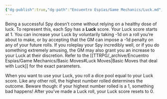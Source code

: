 ```yaml
---
{"dg-publish":true,"dg-path":"Encuentro Espías/Game Mechanics/Luck.md","permalink":"/encuentro-espias/game-mechanics/luck/","tags":["TTRPG/Games/EE"]}
---
```


Being a successful Spy doesn’t come without relying on a healthy dose of luck. To represent this, each Spy has a **Luck** score. Your Luck score starts at 1. You can increase your Luck by voluntarily taking -1d on a roll you’re about to make, or by accepting that the GM can impose a -1d penalty on any of your future rolls. If you roleplay your Spy incredibly well, or if you do something extremely amusing, the GM may also grant you an increase to your Luck at their discretion. Refer to the [[TTRPG/_archive/Encuentro Espías/Game Mechanics/Basic Moves#Luck Moves\|Basic Moves that deal with Luck]] for the exact parameters.

When you want to use your Luck, you roll a dice pool equal to your Luck score. Like any other roll, the highest number rolled determines the outcome. Beware though: if your highest number rolled is a 1, something bad happens! After you’ve made a Luck roll, your Luck score resets to 0.